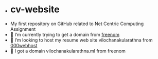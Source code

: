 - # cv-website
- My first repository on GitHub related to Net Centric Computing Assignment
- 🔭 I’m currently trying to get a domain from [freenom](https://www.freenom.com/en/index.html?lang=en)
- 👯 I’m looking to host my resume web site vilochanakularathna from [000webhost](https://www.000webhost.com/)
- 🔭 I got a domain vilochanakularathna.ml from freenom
